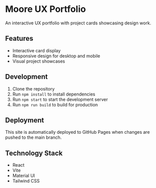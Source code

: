 # Moore UX Portfolio

An interactive UX portfolio with project cards showcasing design work.

## Features
- Interactive card display
- Responsive design for desktop and mobile
- Visual project showcases

## Development
1. Clone the repository
2. Run `npm install` to install dependencies
3. Run `npm start` to start the development server
4. Run `npm run build` to build for production

## Deployment
This site is automatically deployed to GitHub Pages when changes are pushed to the main branch.

## Technology Stack
- React
- Vite
- Material UI
- Tailwind CSS